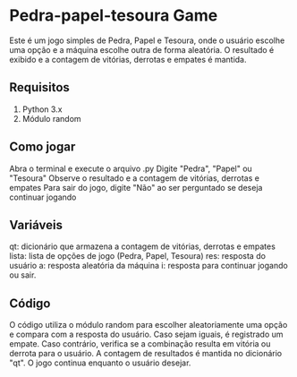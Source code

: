 # Pedra-papel-tesoura Game
Este é um jogo simples de Pedra, Papel e Tesoura, onde o usuário escolhe uma opção e a máquina escolhe outra de forma aleatória. O resultado é exibido e a contagem de vitórias, derrotas e empates é mantida.

## Requisitos
1. Python 3.x
2. Módulo random
## Como jogar
Abra o terminal e execute o arquivo .py
Digite "Pedra", "Papel" ou "Tesoura"
Observe o resultado e a contagem de vitórias, derrotas e empates
Para sair do jogo, digite "Não" ao ser perguntado se deseja continuar jogando
## Variáveis
qt: dicionário que armazena a contagem de vitórias, derrotas e empates
lista: lista de opções de jogo (Pedra, Papel, Tesoura)
res: resposta do usuário
a: resposta aleatória da máquina
i: resposta para continuar jogando ou sair.
## Código
O código utiliza o módulo random para escolher aleatoriamente uma opção e compara com a resposta do usuário. Caso sejam iguais, é registrado um empate. Caso contrário, verifica se a combinação resulta em vitória ou derrota para o usuário. A contagem de resultados é mantida no dicionário "qt". O jogo continua enquanto o usuário desejar.

